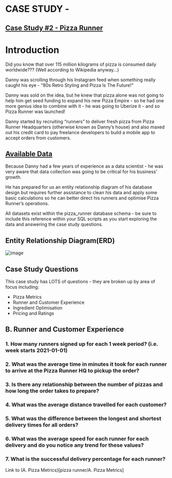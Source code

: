 # CASE STUDY - 

## [Case Study #2 - Pizza Runner](https://8weeksqlchallenge.com/case-study-2/)

# Introduction
Did you know that over 115 million kilograms of pizza is consumed daily worldwide??? (Well according to Wikipedia anyway…)

Danny was scrolling through his Instagram feed when something really caught his eye - “80s Retro Styling and Pizza Is The Future!”

Danny was sold on the idea, but he knew that pizza alone was not going to help him get seed funding to expand his new Pizza Empire - so he had one more genius idea to combine with it - he was going to Uberize it - and so Pizza Runner was launched!

Danny started by recruiting “runners” to deliver fresh pizza from Pizza Runner Headquarters (otherwise known as Danny’s house) and also maxed out his credit card to pay freelance developers to build a mobile app to accept orders from customers.

## [Available Data](https://8weeksqlchallenge.com/case-study-2/)
Because Danny had a few years of experience as a data scientist - he was very aware that data collection was going to be critical for his business’ growth.

He has prepared for us an entity relationship diagram of his database design but requires further assistance to clean his data and apply some basic calculations so he can better direct his runners and optimise Pizza Runner’s operations.

All datasets exist within the pizza_runner database schema - be sure to include this reference within your SQL scripts as you start exploring the data and answering the case study questions.

## Entity Relationship Diagram(ERD)
![image](https://github.com/SaibalPatraDS/PostgreSQL/assets/102281722/b34b9468-c07f-4fd4-a6e9-57512a4eb68e)


## Case Study Questions
This case study has LOTS of questions - they are broken up by area of focus including:

   * Pizza Metrics
   * Runner and Customer Experience
   * Ingredient Optimisation
   * Pricing and Ratings



## B. Runner and Customer Experience

### 1. How many runners signed up for each 1 week period? (i.e. week starts 2021-01-01)
### 2. What was the average time in minutes it took for each runner to arrive at the Pizza Runner HQ to pickup the order?
### 3. Is there any relationship between the number of pizzas and how long the order takes to prepare?
### 4. What was the average distance travelled for each customer?
### 5. What was the difference between the longest and shortest delivery times for all orders?
### 6. What was the average speed for each runner for each delivery and do you notice any trend for these values?
### 7. What is the successful delivery percentage for each runner?


Link to (A. Pizza Metrics)[pizza runner/A. Pizza Metrics] 
